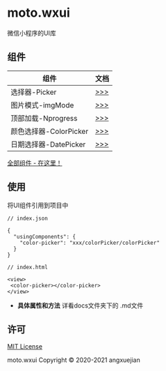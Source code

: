 # moto.wxui
微信小程序的UI库

## 组件

组件 | 文档
--- | ---
选择器-Picker    | [ >>> ](docs/picker.md)
图片模式-imgMode | [ >>> ](docs/imgMode.md)
顶部加载-Nprogress | [ >>> ](docs/nprogress.md)
颜色选择器-ColorPicker | [ >>> ](docs/colorPicker.md)
日期选择器-DatePicker | [ >>> ](docs/datePicker.md)

[全部组件 - 在这里！](LIST.md)

## 使用
将UI组件引用到项目中
```
// index.json

{
  "usingComponents": {
    "color-picker": "xxx/colorPicker/colorPicker"
  }
}

// index.html

<view>
 <color-picker></color-picker>
</view>

```

- **具体属性和方法** 详看docs文件夹下的 .md文件

## 许可
[MIT License](LICENSE)

moto.wxui Copyright © 2020-2021 angxuejian